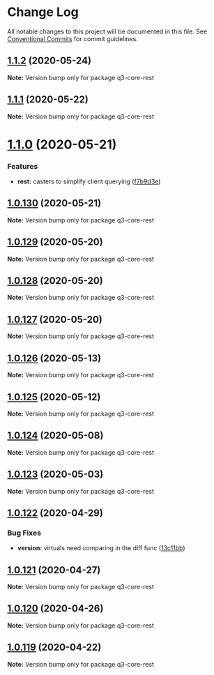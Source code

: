 # Change Log

All notable changes to this project will be documented in this file.
See [Conventional Commits](https://conventionalcommits.org) for commit guidelines.

## [1.1.2](https://github.com/3merge/q3-api/compare/q3-core-rest@1.1.1...q3-core-rest@1.1.2) (2020-05-24)

**Note:** Version bump only for package q3-core-rest





## [1.1.1](https://github.com/3merge/q3-api/compare/q3-core-rest@1.1.0...q3-core-rest@1.1.1) (2020-05-22)

**Note:** Version bump only for package q3-core-rest





# [1.1.0](https://github.com/3merge/q3-api/compare/q3-core-rest@1.0.130...q3-core-rest@1.1.0) (2020-05-21)


### Features

* **rest:** casters to simplify client querying ([f7b9d3e](https://github.com/3merge/q3-api/commit/f7b9d3e018b5f6f0fab629e9c329dd0a72b134c3))





## [1.0.130](https://github.com/3merge/q3-api/compare/q3-core-rest@1.0.129...q3-core-rest@1.0.130) (2020-05-21)

**Note:** Version bump only for package q3-core-rest





## [1.0.129](https://github.com/3merge/q3-api/compare/q3-core-rest@1.0.128...q3-core-rest@1.0.129) (2020-05-20)

**Note:** Version bump only for package q3-core-rest





## [1.0.128](https://github.com/3merge/q3-api/compare/q3-core-rest@1.0.127...q3-core-rest@1.0.128) (2020-05-20)

**Note:** Version bump only for package q3-core-rest





## [1.0.127](https://github.com/3merge/q3-api/compare/q3-core-rest@1.0.126...q3-core-rest@1.0.127) (2020-05-20)

**Note:** Version bump only for package q3-core-rest





## [1.0.126](https://github.com/3merge/q3-api/compare/q3-core-rest@1.0.125...q3-core-rest@1.0.126) (2020-05-13)

**Note:** Version bump only for package q3-core-rest





## [1.0.125](https://github.com/3merge/q3-api/compare/q3-core-rest@1.0.124...q3-core-rest@1.0.125) (2020-05-12)

**Note:** Version bump only for package q3-core-rest





## [1.0.124](https://github.com/3merge/q3-api/compare/q3-core-rest@1.0.123...q3-core-rest@1.0.124) (2020-05-08)

**Note:** Version bump only for package q3-core-rest





## [1.0.123](https://github.com/3merge/q3-api/compare/q3-core-rest@1.0.122...q3-core-rest@1.0.123) (2020-05-03)

**Note:** Version bump only for package q3-core-rest





## [1.0.122](https://github.com/3merge/q3-api/compare/q3-core-rest@1.0.121...q3-core-rest@1.0.122) (2020-04-29)


### Bug Fixes

* **version:** virtuals need comparing in the diff func ([13c11bb](https://github.com/3merge/q3-api/commit/13c11bb7e03c9446424ed3815477b67b84501105))





## [1.0.121](https://github.com/3merge/q3-api/compare/q3-core-rest@1.0.120...q3-core-rest@1.0.121) (2020-04-27)

**Note:** Version bump only for package q3-core-rest





## [1.0.120](https://github.com/3merge/q3-api/compare/q3-core-rest@1.0.119...q3-core-rest@1.0.120) (2020-04-26)

**Note:** Version bump only for package q3-core-rest





## [1.0.119](https://github.com/3merge/q3-api/compare/q3-core-rest@1.0.118...q3-core-rest@1.0.119) (2020-04-22)

**Note:** Version bump only for package q3-core-rest

